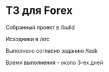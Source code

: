 # ТЗ для Forex

Собранный проект в /build

Исходники в /src

Выполнено согласно заданию /task

Время выполнения - около 3-ех дней

